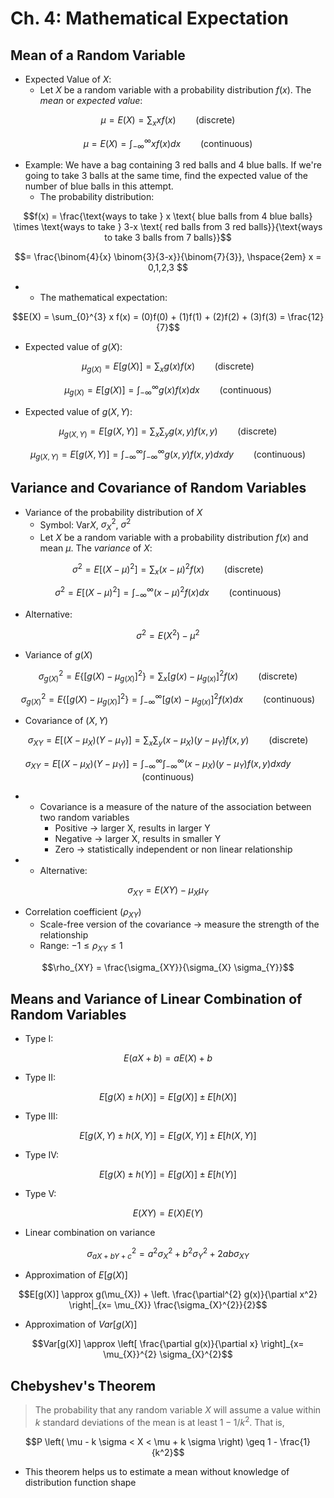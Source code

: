 # Ch. 4: Mathematical Expectation

## Mean of a Random Variable

- Expected Value of $X$:
  - Let $X$ be a random variable with a probability distribution $f(x)$. The *mean* or *expected value*:

```math
\mu = E(X) = \sum_{x} x f(x) \hspace{2em} \text{(discrete)}
```

```math
\mu = E(X) = \int_{-\infty}^{\infty} x f(x)  dx \hspace{2em} \text{(continuous)}
```

  - Example: We have a bag containing 3 red balls and 4 blue balls. If we're going to take 3 balls at the same time, find the expected value of the number of blue balls in this attempt.
    - The probability distribution:

```math
f(x) = \frac{\text{ways to take } x \text{ blue balls from 4 blue balls} \times \text{ways to take } 3-x \text{ red balls from 3 red balls}}{\text{ways to take 3 balls from 7 balls}}
```

```math
= \frac{\binom{4}{x} \binom{3}{3-x}}{\binom{7}{3}}, \hspace{2em} x = 0,1,2,3 
```

- - The mathematical expectation:

```math
E(X) = \sum_{0}^{3} x f(x) = (0)f(0) + (1)f(1) + (2)f(2) + (3)f(3) = \frac{12}{7}
``` 

- Expected value of $g(X)$:

```math
\mu_{g(X)} = E[g(X)] = \sum_{x} g(x) f(x) \hspace{2em} \text{(discrete)}
```

```math
\mu_{g(X)} = E[g(X)] = \int_{-\infty}^{\infty} g(x) f(x)  dx \hspace{2em} \text{(continuous)}
```

- Expected value of $g(X, Y)$:

```math
\mu_{g(X, Y)} = E[g(X, Y)] = \sum_{x}\sum_{y} g(x, y) f(x, y) \hspace{2em} \text{(discrete)}
```

```math
\mu_{g(X, Y)} = E[g(X, Y)] = \int_{-\infty}^{\infty} \int_{-\infty}^{\infty} g(x, y) f(x, y)  dx dy \hspace{2em} \text{(continuous)}
```

## Variance and Covariance of Random Variables

- Variance of the probability distribution of $X$
  - Symbol: $\text{Var} X$, $\sigma_{X}^{2}$, $\sigma^{2}$
  - Let $X$ be a random variable with a probability distribution $f(x)$ and mean $\mu$. The *variance* of $X$:

```math
\sigma^{2} = E \left[ \left(X - \mu \right)^{2} \right] = \sum_{x} \left(x - \mu \right)^{2} f(x)  \hspace{2em} \text{(discrete)}
```

```math
\sigma^{2} = E \left[ \left(X - \mu \right)^{2} \right] = \int_{-\infty}^{\infty} \left(x - \mu \right)^{2} f(x) dx  \hspace{2em} \text{(continuous)}
```

  -  Alternative: 

```math
\sigma^{2} = E(X^2) - \mu^2
```

- Variance of $g(X)$

```math
\sigma_{g(X)}^{2} = E \left\{ \left[g(X) - \mu_{g(X)} \right]^{2} \right\} = \sum_{x} \left[g(x) - \mu_{g(x)} \right]^{2} f(x)  \hspace{2em} \text{(discrete)}
```

```math
\sigma_{g(X)}^{2} = E \left\{ \left[g(X) - \mu_{g(X)} \right]^{2} \right\} = \int_{-\infty}^{\infty} \left[g(x) - \mu_{g(x)} \right]^{2} f(x) dx  \hspace{2em} \text{(continuous)}
```

- Covariance of $(X, Y)$

```math
\sigma_{XY} = E \left[ \left(X - \mu_{X} \right) \left(Y - \mu_{Y} \right) \right] = \sum_{x} \sum_{y} \left(x - \mu_{X} \right) \left(y - \mu_{Y} \right) f(x, y)  \hspace{2em} \text{(discrete)}
```

```math
\sigma_{XY} = E \left[ \left(X - \mu_{X} \right) \left(Y - \mu_{Y} \right) \right] = \int_{-\infty}^{\infty} \int_{-\infty}^{\infty} \left(x - \mu_{X} \right) \left(y - \mu_{Y} \right) f(x, y) dx dy  \hspace{2em} \text{(continuous)}
```

- - Covariance is a measure of the nature of the association between two random variables
    - Positive -> larger X, results in larger Y
    - Negative -> larger X, results in smaller Y
    - Zero -> statistically independent or non linear relationship
- - Alternative:

```math
\sigma_{XY} = E(XY) - \mu_{X} \mu_{Y}
```

- Correlation coefficient ($\rho_{XY}$)
  - Scale-free version of the covariance -> measure the strength of the relationship
  - Range: $-1 \leq \rho_{XY} \leq 1$

```math
\rho_{XY} = \frac{\sigma_{XY}}{\sigma_{X} \sigma_{Y}}
```

## Means and Variance of Linear Combination of Random Variables

- Type I:

```math
E(aX + b) = a E(X) + b
```

- Type II:

```math
E \left[ g(X) \pm h(X) \right] = E \left[ g(X) \right] \pm E \left[ h(X) \right]
```

- Type III:

```math
E \left[ g(X, Y) \pm h(X, Y) \right] = E \left[ g(X, Y) \right] \pm E \left[ h(X, Y) \right]
```

- Type IV:

```math
E \left[ g(X) \pm h(Y) \right] = E \left[ g(X) \right] \pm E \left[ h(Y) \right]
```

- Type V:

```math
E(XY) = E(X) E(Y)
```

- Linear combination on variance

```math
\sigma_{aX+bY+c}^{2} = a^2 \sigma_{X}^{2} + b^2 \sigma_{Y}^{2} + 2ab \sigma_{XY}
```

- Approximation of $E[g(X)]$

```math
E[g(X)] \approx g(\mu_{X}) + \left. \frac{\partial^{2} g(x)}{\partial x^2} \right|_{x= \mu_{X}} \frac{\sigma_{X}^{2}}{2}
```

- Approximation of $Var[g(X)]$

```math
Var[g(X)] \approx \left[ \frac{\partial g(x)}{\partial x} \right]_{x= \mu_{X}}^{2} \sigma_{X}^{2}
```

## Chebyshev's Theorem

> The probability that any random variable $X$ will assume a value within $k$ standard deviations of the mean is at least $1 - 1/k^2$. That is,

```math
P \left( \mu - k \sigma < X < \mu + k \sigma \right) \geq 1 - \frac{1}{k^2}
```

- This theorem helps us to estimate a mean without knowledge of distribution function shape